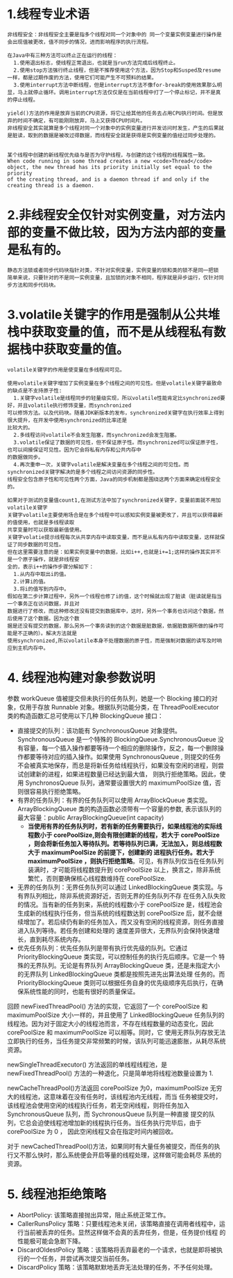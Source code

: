 # 1.线程专业术语  
    
    非线程安全：非线程安全主要是指多个线程对同一个对象中的 同一个变量实例变量进行操作是会出现值被更改，值不同步的情况，进而影响程序的执行流程。
    
    在Java中有三种方法可以终止正在运行的线程：
      1.使用退出标志，使线程正常退出，也就是当run方法完成后线程终止。
      2.使用stop方法强行终止线程，但是不推荐使用这个方法，因为Stop和Susped及resume一样，都是过期作废的方法，使用它们可能产生不可预料的结果。
      3.使用interrupt方法中断线程，但是interrupt方法不像for-break的使用效果那么明显，马上就停止循环。调用interrupt方法仅仅是在当前线程中打了一个停止标记，并不是真的停止线程。
    
    yield()方法的作用是放弃当前的CPU资源，将它让给其他的任务去占用CPU执行时间。但是放弃的时间不确定，有可能刚刚放弃，马上又获得CPU时间片。
    非线程安全其实就算是多个线程对同一个对象中的实例变量进行并发访问时发生，产生的后果就是脏读，取到的数据是被改过得数据，而线程安全就是获得是实例变量的值经过同步处理的。
    
    
    某个线程中创建的新线程优先级与是否为守护线程，与创建的这个线程的线程属性一致。
    When code running in some thread creates a new <code>Thread</code> object, the new thread has its priority initially set equal to the priority 
    of the creating thread, and is a daemon thread if and only if the  creating thread is a daemon.
    
# 2.非线程安全仅针对实例变量，对方法内部的变量不做比较，因为方法内部的变量是私有的。
    
    静态方法锁或者同步代码块指针对类，不针对实例变量，实例变量的锁和类的锁不是同一把锁
    简单来说，只要针对的不是同一实例变量，且加锁的对象不相同，程序就是异步运行，仅针对同步方法和同步代码块。
# 3.volatile关键字的作用是强制从公共堆栈中获取变量的值，而不是从线程私有数据栈中获取变量的值。
    volatile关键字的作用是使变量在多线程间可见。
    
    使用volatile关键字增加了实例变量在多个线程之间的可见性。但是volatile关键字最致命的缺点是不支持原子性:
      1.关键字volatile是线程同步的轻量级实现，所以volatile性能肯定比synchronized要好，并且volatile执行修饰变量，而synchronized
    可以修饰方法。以及代码块。随着JDK新版本的发布，synchronized关键字在执行效率上得到很大提升，在开发中使用synchronized的比率还是
    比较大的。
      2.多线程访问volatile不会发生阻塞，而synchronized会发生阻塞。
      3.volatile保证了数据的可见性，但不保证原子性。而synchronized可以保证原子性，也可以间接保证可见性。因为它会将私有内存和公共内存中
    的数据做同步。
      4.再次重申一次，关键字volatile是解决变量在多个线程之间的可见性。而synchronized关键字解决的是多个线程之间访问资源的同步性。
    线程安全包含原子性和可见性两个方面，Java的同步机制都是围绕这两个方面来确定线程安全的。
    
    如果对于测试的变量值count1,在测试方法中加了synchronized关键字，变量前面就不用加volatile关键字
    关键字volatile主要使用场合是在多个线程中可以感知实例变量被更改了，并且可以获得最新的值使用，也就是多线程读取
    共享变量时可以获取最新值使用。
    关键字volatie提示线程每次从共享内存中读取变量，而不是从私有内存中读取变量，这样就保证了同步数据的可见性。
    但在这里需要注意的是：如果实例变量中的数据，比如i++,也就是i+=1;这样的操作其实并不是一个原子操作，就是非线程安
    全的，表示i++的操作步骤分解如下：
      1.从内存中取出i的值。
      2.计算i的值。
      3.将i的值写到内存中。
    假如在第二步计算过程中，另外一个线程也修了i的值，这个时候就出现了脏读（脏读就是指当一个事务正在访问数据，并且对
    数据进行了修改，而这种修改还没有提交到数据库中，这时，另外一个事务也访问这个数据，然后使用了这个数据。因为这个数
    据是还没有提交的数据，那么另外一个事务读到的这个数据是脏数据，依据脏数据所做的操作可能是不正确的）。解决方法就是
    使用synchronized,所以volatile本身不处理数据的原子性，而是强制对数据的读写及时响应到主机内存中。
    
# 4. 线程池构建对象参数说明

参数 workQueue 值被提交但未执行的任务队列，她是一个 Blocking 接口的对象，仅用于存放 Runnable 对象。根据队列功能分类，在
ThreadPoolExecutor 类的构造函数汇总可使用以下几种 BlockingQueue 接口：

- 直接提交的队列：该功能有 SynchronousQueue 对象提供。SynchronousQueue 是一个特殊的 BlockingQueue.SynchronousQueue 
没有容量，每一个插入操作都要等待一个相应的删除操作，反之，每一个删除操作都要等待对应的插入操作。如果使用 SynchronousQueue ,
则提交的任务不会被真实地保存，而总是将新任务给线程执行，如果没有空闲的进程，则尝试创建新的进程，如果进程数量已经达到最大值，
则执行拒绝策略。因此，使用 SynchronosQueue 队列，通常要设置很大的 maximumPoolSize 值，否则很容易执行拒绝策略。
- 有界的任务队列：有界的任务队列可以使用 ArrayBlockQueue 类实现。ArrayBlockingQueue 类的构造函数必须带有一个容量的参数,
表示该队列的最大容量：public ArrayBlockingQueue(int capacity) 
    - **当使用有界的任务队列时，若有新的任务需要执行，如果线程池的实际线程数小于 corePoolSize,则会有限创建新的线程，若大于 
    corePoolSize ，则会将新任务加入等待队列。若等待队列已满，无法加入，则总线程数大于 maximumPoolSize 的前提下，创建新的
    进程执行任务。若大于 maximumPoolSize ，则执行拒绝策略**。可见，有界队列仅当在任务队列装满时，才可能将线程数提升到 corePoolSize
    以上，换言之，除非系统繁忙，否则要确保核心线程数维持在 corePoolSize.
- 无界的任务队列：无界任务队列可以通过 LinkedBlockingQueue 类实现。与有界队列相比，除非系统资源好近，否则无界的任务队列不存
在任务入队失败的情况。当有新的任务到来，系统的线程数小于 corePoolSize 是，线程池会生成新的线程执行任务，但当系统的线程数达到
corePoolSize 后，就不会继续增加了。若后续仍有新的任务加入，而又没有空闲的线程资源，则任务直接进入队列等待。若任务创建和处理的
速度差异很大，无界队列会保持快速增长，直到耗尽系统内存。
- 优先任务队列：优先任务队列是带有执行优先级的队列。它通过 PriorityBlockingQueue 类实现，可以控制任务的执行先后顺序。它是一个
特殊的无界队列。无论是有界队列 ArrayBlockingQueue 类，还是未指定大小的无界队列 LinkedBlockingQueue 类都是按照先进先出算法处理
任务的。而 PriorityBlockingQueue 类则可以根据任务自身的优先级顺序先后执行，在确保系统性能的同时，也能有很好的质量保证。

回顾 newFixedThreadPool() 方法的实现，它返回了一个 corePoolSize 和 maximumPoolSize 大小一样的，并且使用了 LinkedBlockingQueue
任务队列的线程池。因为对于固定大小的线程池而言，不存在线程数量的动态变化，因此 corePoolSize 和 maximumPoolSize 可以相等。同时，它
使用无界队列存放无法立即执行的任务，当任务提交非常频繁的时候，该队列可能迅速膨胀，从耗尽系统资源。

newSingleThreadExecutor() 方法返回的单线程线程池，是 newFixedThreadPool() 方法的一种退化，只是简单地将线程池数量设置为 1.

newCacheThreadPool()方法返回 corePoolSize 为0，maximumPoolSize  无穷大的线程池，这意味着在没有任务时，该线程池内无线程，而当
任务被提交时，该线程池会使用空闲的线程执行任务，若无空闲线程，则将任务加入 SynchronousQueue 队列，而 SychronousQueue 队列是一种直接
提交的队列，它总会迫使线程池增加新的线程执行任务。当任务执行完毕后，由于 corePoolSize 为 0 ， 因此空闲线程又会在指定时间内被回收。

对于 newCachedThreadPool()方法，如果同时有大量任务被提交，而任务的执行又不那么快时，那么系统便会开启等量的线程处理，这样做可能会耗尽
系统的资源。

# 5. 线程池拒绝策略

- AbortPolicy: 该策略直接抛出异常，阻止系统正常工作。
- CallerRunsPolicy 策略：只要线程池未关闭，该策略直接在调用者线程中，运行当前被丢弃的任务。显然这样做不会真的丢弃任务，但是，任务提价线程
的性能极可能会急剧下降。
- DiscardOldestPolicy 策略：该策略将丢弃最老的一个请求，也就是即将被执行的一个任务，并尝试再次提交当前任务。
- DiscardPolicy 策略：该策略默默地丢弃无法处理的任务，不予任何处理。
